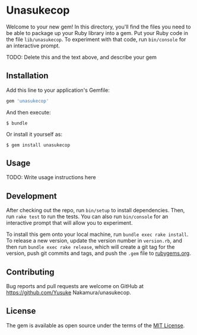 # Unasukecop

Welcome to your new gem! In this directory, you'll find the files you need to be able to package up your Ruby library into a gem. Put your Ruby code in the file `lib/unasukecop`. To experiment with that code, run `bin/console` for an interactive prompt.

TODO: Delete this and the text above, and describe your gem

## Installation

Add this line to your application's Gemfile:

```ruby
gem 'unasukecop'
```

And then execute:

    $ bundle

Or install it yourself as:

    $ gem install unasukecop

## Usage

TODO: Write usage instructions here

## Development

After checking out the repo, run `bin/setup` to install dependencies. Then, run `rake test` to run the tests. You can also run `bin/console` for an interactive prompt that will allow you to experiment.

To install this gem onto your local machine, run `bundle exec rake install`. To release a new version, update the version number in `version.rb`, and then run `bundle exec rake release`, which will create a git tag for the version, push git commits and tags, and push the `.gem` file to [rubygems.org](https://rubygems.org).

## Contributing

Bug reports and pull requests are welcome on GitHub at https://github.com/Yusuke Nakamura/unasukecop.


## License

The gem is available as open source under the terms of the [MIT License](http://opensource.org/licenses/MIT).

